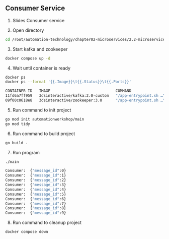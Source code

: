 ## Consumer Service

1. Slides Consumer service

2. Open directory
```bash
cd /root/automation-technology/chapter02-microservices/2.2-microservices-types/02-consumer-service
```

3. Start kafka and zookeeper
```bash
docker compose up -d
```

4. Wait until container is ready
```bash
docker ps
docker ps --format '{{.Image}}\t{{.Status}}\t{{.Ports}}'
```
```bash
CONTAINER ID   IMAGE                             COMMAND                  CREATED          STATUS         PORTS                                                           NAMES
11fd6a7ff959   3dsinteractive/kafka:2.0-custom   "/app-entrypoint.sh …"   9 seconds ago    Up 8 seconds   9092/tcp, 0.0.0.0:9094->9094/tcp, :::9094->9094/tcp             02-consumer-service-kafka-1
09f00c0618e8   3dsinteractive/zookeeper:3.0      "/app-entrypoint.sh …"   10 seconds ago   Up 9 seconds   2888/tcp, 0.0.0.0:2181->2181/tcp, :::2181->2181/tcp, 3888/tcp   02-consumer-service-zookeeper-1
```

5. Run command to init project
```bash
go mod init automationworkshop/main
go mod tidy
```

6. Run command to build project
```bash
go build .
```

7. Run program
```bash
./main
```

```bash
Consumer:  {"message_id":0}
Consumer:  {"message_id":1}
Consumer:  {"message_id":2}
Consumer:  {"message_id":3}
Consumer:  {"message_id":4}
Consumer:  {"message_id":5}
Consumer:  {"message_id":6}
Consumer:  {"message_id":7}
Consumer:  {"message_id":8}
Consumer:  {"message_id":9}
```

8. Run command to cleanup project
```bash
docker compose down
```

